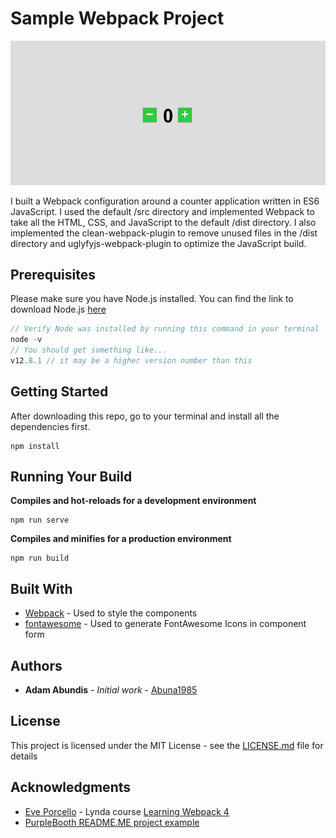 # Sample Webpack Project

![alt_text](counter-app-min.jpg "Counter Screenshot")

I built a Webpack configuration around a counter application written in ES6 JavaScript. I used the default /src directory and implemented Webpack to take all the HTML, CSS, and JavaScript to the default /dist directory. I also implemented the clean-webpack-plugin to remove unused files in the /dist directory and uglyfyjs-webpack-plugin to optimize the JavaScript build.

## Prerequisites

Please make sure you have Node.js installed. You can find the link to download Node.js [here](https://nodejs.org/en/)

```javascript
// Verify Node was installed by running this command in your terminal
node -v
// You should get something like...
v12.8.1 // it may be a higher version number than this
```

## Getting Started

After downloading this repo, go to your terminal and install all the dependencies first.

```
npm install
```

## Running Your Build

**Compiles and hot-reloads for a development environment**
```
npm run serve
```

**Compiles and minifies for a production environment**
```
npm run build
```


## Built With

* [Webpack](https://webpack.js.org/guides/) - Used to style the components
* [fontawesome](https://fontawesome.com/start) - Used to generate FontAwesome Icons in component form


## Authors

* **Adam Abundis** - *Initial work* - [Abuna1985](https://github.com/Abuna1985)

## License

This project is licensed under the MIT License - see the [LICENSE.md](LICENSE.md) file for details

## Acknowledgments

* [Eve Porcello](https://github.com/eveporcello) - Lynda course [Learning Webpack 4](https://www.lynda.com/Webpack-tutorials/Learning-webpack-4/761966-2.html)
* [PurpleBooth README.ME project example](https://gist.github.com/PurpleBooth/109311bb0361f32d87a2)
